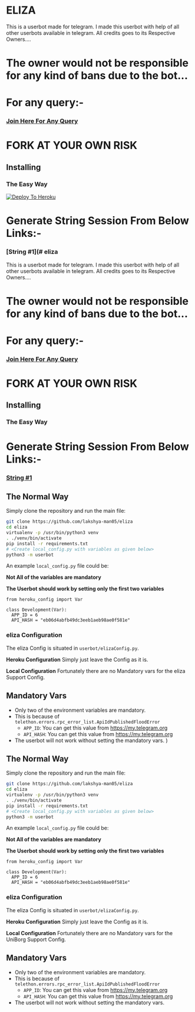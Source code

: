 # ELIZA
This is a userbot made for telegram. I made this userbot with help of all other userbots available in telegram. All credits goes to its Respective Owners....
# The owner would not be responsible for any kind of bans due to the bot...


# For any query:-
### [Join Here For Any Query](https://t.me/eliza_support)

# FORK AT YOUR OWN RISK
## Installing

### The Easy Way

[![Deploy To Heroku](https://www.herokucdn.com/deploy/button.svg)](https://heroku.com/deploy?template=https://github.com/lakshya-man05/eliza)
 

# Generate String Session From Below Links:-

### [String #1](# eliza
This is a userbot made for telegram. I made this userbot with help of all other userbots available in telegram. All credits goes to its Respective Owners....



# The owner would not be responsible for any kind of bans due to the bot...


# For any query:-
### [Join Here For Any Query](https://t.me/eliza_support)

# FORK AT YOUR OWN RISK
## Installing

### The Easy Way


# Generate String Session From Below Links:-

### [String #1](https://eliza.theavengers.repl.run/)


## The Normal Way

Simply clone the repository and run the main file:
```sh
git clone https://github.com/lakshya-man05/eliza
cd eliza
virtualenv -p /usr/bin/python3 venv
. ./venv/bin/activate
pip install -r requirements.txt
# <Create local_config.py with variables as given below>
python3 -m userbot
```

An example `local_config.py` file could be:

**Not All of the variables are mandatory**

__The Userbot should work by setting only the first two variables__

```python3
from heroku_config import Var

class Development(Var):
  APP_ID = 6
  API_HASH = "eb06d4abfb49dc3eeb1aeb98ae0f581e"
```

### eliza Configuration

The eliza Config is situated in `userbot/elizaConfig.py`.

**Heroku Configuration**
Simply just leave the Config as it is.

**Local Configuration**
Fortunately there are no Mandatory vars for the eliza Support Config.

## Mandatory Vars

- Only two of the environment variables are mandatory.
- This is because of `telethon.errors.rpc_error_list.ApiIdPublishedFloodError`
    - `APP_ID`:   You can get this value from https://my.telegram.org
    - `API_HASH`:   You can get this value from https://my.telegram.org
- The userbot will not work without setting the mandatory vars.
)

## The Normal Way

Simply clone the repository and run the main file:
```sh
git clone https://github.com/lakshya-man05/eliza
cd eliza
virtualenv -p /usr/bin/python3 venv
. ./venv/bin/activate
pip install -r requirements.txt
# <Create local_config.py with variables as given below>
python3 -m userbot
```

An example `local_config.py` file could be:

**Not All of the variables are mandatory**

__The Userbot should work by setting only the first two variables__

```python3
from heroku_config import Var

class Development(Var):
  APP_ID = 6
  API_HASH = "eb06d4abfb49dc3eeb1aeb98ae0f581e"
```

### eliza Configuration

The eliza Config is situated in `userbot/elizaConfig.py`.

**Heroku Configuration**
Simply just leave the Config as it is.

**Local Configuration**
Fortunately there are no Mandatory vars for the UniBorg Support Config.

## Mandatory Vars

- Only two of the environment variables are mandatory.
- This is because of `telethon.errors.rpc_error_list.ApiIdPublishedFloodError`
    - `APP_ID`:   You can get this value from https://my.telegram.org
    - `API_HASH`:   You can get this value from https://my.telegram.org
- The userbot will not work without setting the mandatory vars.

